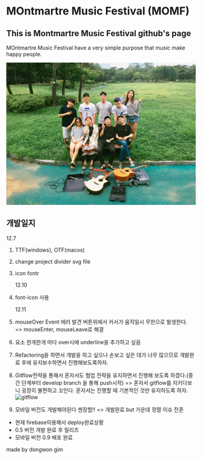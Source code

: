 # MOntmartre Music Festival (MOMF)

## This is Montmartre Music Festival github's page

MOntmartre Music Festival have a very simple purpose that music make happy people.

![group picture](./images/mdimage.JPG)

## 개발일지

12.7

1. TTF(windows), OTF(macos)
2. change project divider svg file
3. icon fontr

   12.10

4. font-icon 사용

   12.11

5. mouseOver Event 에러 발견 버튼위에서 커서가 움직일시 무한으로 발생한다. => mouseEnter, mouseLeave로 해결
6. 요소 한개한개 마다 over시에 underline을 추가하고 싶음
7. Refactoring을 하면서 개발을 하고 싶으나 손보고 싶은 데가 너무 많으므로 개발완료 후에 유지보수하면서 진행해보도록하자.
8. Gitflow전략을 통해서 혼자서도 협업 전략을 유지하면서 진행해 보도록 하겠다.(중간 단계부터 develop branch 을 통해 push시작) => 혼자서 gitflow를 지키다보니 굉장히 불편하고 꼬인다. 혼자서는 진행할 때 기본적인 것만 유지하도록 하자.![gitflow](http://woowabros.github.io/img/2017-10-30/git-flow_overall_graph.png)
9. 모바일 버전도 개발해야된다 젠장할!! => 개발완료 but 가운데 정렬 이슈 잔존

- 현재 firebase이용해서 deploy완료상황
- 0.5 버전 개발 완료 후 릴리즈
- 모바일 버전 0.9 배포 완료

made by dongwon gim
